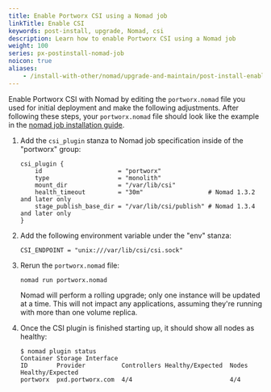 ```yaml
---
title: Enable Portworx CSI using a Nomad job
linkTitle: Enable CSI
keywords: post-install, upgrade, Nomad, csi
description: Learn how to enable Portworx CSI using a Nomad job
weight: 100
series: px-postinstall-nomad-job
noicon: true
aliases:
    - /install-with-other/nomad/upgrade-and-maintain/post-install-enable-csi/
---
```

Enable Portworx CSI with Nomad by editing the `portworx.nomad` file you used for initial deployment and make the following adjustments. After following these steps, your `portworx.nomad` file should look like the example in the [nomad job installation guide](/install-portworx/install-with-other/nomad/installation/install-as-a-nomad-job/).

1. Add the `csi_plugin` stanza to Nomad job specification inside of the "portworx" group:

    ```text
    csi_plugin {
        id                     = "portworx"
        type                   = "monolith"
        mount_dir              = "/var/lib/csi"
        health_timeout         = "30m"                  # Nomad 1.3.2 and later only
        stage_publish_base_dir = "/var/lib/csi/publish" # Nomad 1.3.4 and later only
    }
    ```

2. Add the following environment variable under the "env" stanza:

    ```text
    CSI_ENDPOINT = "unix:///var/lib/csi/csi.sock"
    ```

3. Rerun the `portworx.nomad` file:

    ```text
    nomad run portworx.nomad
    ```

    Nomad will perform a rolling upgrade; only one instance will be updated at a time. This will not impact any applications, assuming they're running with more than one volume replica.

4. Once the CSI plugin is finished starting up, it should show all nodes as healthy:

    ```
    $ nomad plugin status
    Container Storage Interface
    ID        Provider          Controllers Healthy/Expected  Nodes Healthy/Expected
    portworx  pxd.portworx.com  4/4                           4/4
    ```
